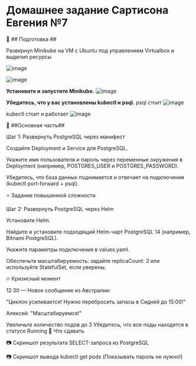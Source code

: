 # Домашнее задание Сартисона Евгения №7 #


🚧 ## Подготовка ##

Развернул Minikube на VM с Ubuntu под управлением Virtualbox и выделил ресурсы

![image](https://github.com/user-attachments/assets/d3027109-5ded-48cb-80c4-fbcf7b4408c1)

![image](https://github.com/user-attachments/assets/05e58bc6-67a8-49ec-aadb-c742c0166a2b)

**Установите и запустите Minikube.**
![image](https://github.com/user-attachments/assets/2aae8a08-ace9-4a33-b8a6-b5ee2c3799a2)


**Убедитесь, что у вас установлены kubectl и psql.**
psql стоит 
![image](https://github.com/user-attachments/assets/57e48cc4-0f09-4b07-a67c-3ac731b58957)

kubectl стоит и работает
![image](https://github.com/user-attachments/assets/b1358a70-9a67-4626-a49a-1235dc15509c)


🔨 ##Основная часть##


Шаг 1: Развернуть PostgreSQL через манифест

Создайте Deployment и Service для PostgreSQL.

Укажите имя пользователя и пароль через переменные окружения в Deployment (например, POSTGRES_USER и POSTGRES_PASSWORD).

Убедитесь, что база данных поднимается и отвечает на подключения (kubectl port-forward + psql).


⭐ Задание повышенной сложности

Шаг 2: Развернуть PostgreSQL через Helm

Установите Helm.

Найдите и установите подходящий Helm-чарт PostgreSQL 14 (например, Bitnami PostgreSQL).

Укажите параметры подключения в values.yaml.

Обеспечьте масштабируемость: задайте replicaCount: 3 или используйте StatefulSet, если уверены.


🔥 Кризисный момент

12:30 — Новое сообщение из Австралии:

"Циклон усиливается! Нужно перебросить запасы в Сидней до 15:00!"

Алексей: "Масштабируемся!"

Увеличьте количество подов до 3
Убедитесь, что все поды находятся в статусе Running
📎 Что сдавать

📷 Скриншот результата SELECT-запроса из PostgreSQL

📷 Скриншот вывода kubectl get pods
(Показывать пароль не нужно!)
